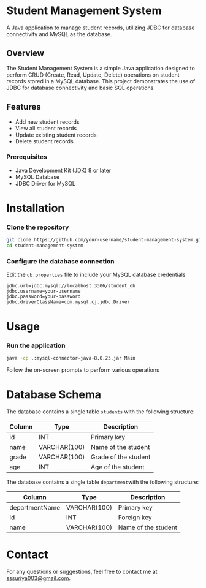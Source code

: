 # Student Management System

A Java application to manage student records, utilizing JDBC for database connectivity and MySQL as the database.

## **Overview**

The Student Management System is a simple Java application designed to perform CRUD (Create, Read, Update, Delete) operations on student records stored in a MySQL database. This project demonstrates the use of JDBC for database connectivity and basic SQL operations.

## Features

- Add new student records
- View all student records
- Update existing student records
- Delete student records

### Prerequisites

- Java Development Kit (JDK) 8 or later
- MySQL Database
- JDBC Driver for MySQL

# Installation

### Clone the repository

```bash
git clone https://github.com/your-username/student-management-system.git
cd student-management-system
```

### Configure the database connection

Edit the `db.properties` file to include your MySQL database credentials

```
jdbc.url=jdbc:mysql://localhost:3306/student_db
jdbc.username=your-username
jdbc.password=your-password
jdbc.driverClassName=com.mysql.cj.jdbc.Driver
```

# Usage

### Run the application

```bash
java -cp .:mysql-connector-java-8.0.23.jar Main
```

Follow the on-screen prompts to perform various operations

# Database Schema

The database contains a single table `students` with the following structure:

| Column | Type | Description |
| --- | --- | --- |
| id | INT | Primary key |
| name | VARCHAR(100) | Name of the student |
| grade | VARCHAR(100) | Grade of the student |
| age | INT | Age of the student |

The database contains a single table `department`with the following structure:

| Column | Type | Description |
| --- | --- | --- |
| departmentName | VARCHAR(100) | Primary key |
| id | INT | Foreign key |
| name | VARCHAR(100) | Name of the student |

# Contact

For any questions or suggestions, feel free to contact me at sssuriya003@gmail.com.
